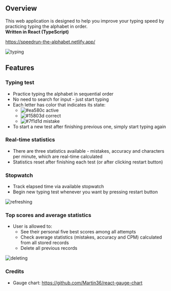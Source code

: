 ## Overview 
This web application is designed to help you improve your typing speed by practicing typing the alphabet in order. <br>
<b>Written in React (TypeScript) </b>

https://speedrun-the-alphabet.netlify.app/

![typing](https://github.com/bartlomiejszwarc/typing-speed/assets/86133933/fb7bc2e8-2ade-49d0-b9fd-48d43853d7c5)

## Features
### Typing test
- Practice typing the alphabet in sequential order
- No need to search for input - just start typing
- Each letter has color that indicates its state:
  - ![#ea580c](https://placehold.co/15x15/ea580c/ea580c.png) active 
  -  ![#15803d](https://placehold.co/15x15/15803d/15803d.png) correct
  -  ![#7f1d1d](https://placehold.co/15x15/7f1d1d/7f1d1d.png) mistake
- To start a new test after finishing previous one, simply start typing again
### Real-time statistics
- There are three statistics available - mistakes, accuracy and characters per minute, which are real-time calculated
- Statistics reset after finishing each test (or after clicking restart button)


### Stopwatch
- Track elapsed time via available stopwatch
- Begin new typing test whenever you want by pressing restart button

![refreshing](https://github.com/bartlomiejszwarc/typing-speed/assets/86133933/f41a58d5-703f-4d4a-8b69-91d72accda3c) <br>



### Top scores and average statistics
- User is allowed to:
  - See their personal five best scores among all attempts 
  - Check average statistics (mistakes, accuracy and CPM) calculated from all stored records
  - Delete all previous records
  
![deleting](https://github.com/bartlomiejszwarc/typing-speed/assets/86133933/6d9fdb7f-791a-43e6-aecd-00763a0c3b9f)

### Credits
- Gauge chart: https://github.com/Martin36/react-gauge-chart
